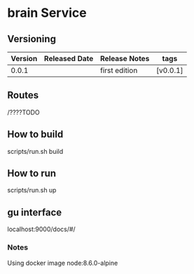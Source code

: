 # brain Service

## Versioning

Version | Released Date | Release Notes                                             |tags		|
--------|---------------|-----------------------------------------------------------|----------	|
0.0.1	|	            |	first edition                                           | [v0.0.1]  |


## Routes

/????TODO

## How to build
scripts/run.sh build
## How to run
scripts/run.sh up

## gu interface
localhost:9000/docs/#/

### Notes
Using docker image node:8.6.0-alpine